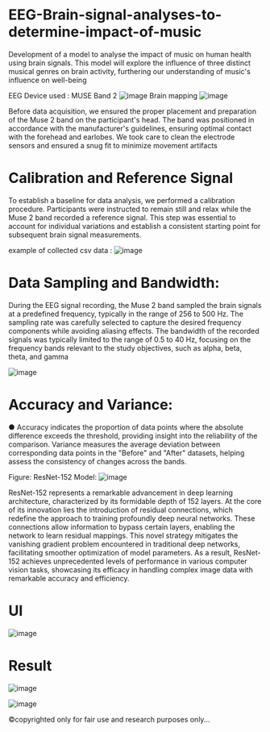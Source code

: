 # EEG-Brain-signal-analyses-to-determine-impact-of-music
Development of a model to analyse the impact of music on human health using brain signals. This model will explore the influence of three distinct musical genres on brain activity, furthering our understanding of music's influence on well-being

EEG Device used : MUSE Band 2
![image](https://github.com/prajwalsg/EEG-Brain-signal-analyses-to-determine-impact-of-music/assets/90396143/61b24648-0849-4a49-b7d9-dbd5095ea0ea)
Brain mapping
![image](https://github.com/prajwalsg/EEG-Brain-signal-analyses-to-determine-impact-of-music/assets/90396143/0336ea3b-84c2-4365-ae54-897f331855ae)

Before data acquisition, we ensured the proper placement and preparation of the Muse 2 band on the participant's head. The band was positioned in accordance with the manufacturer's guidelines, ensuring optimal contact with the forehead and earlobes. We took care to clean the electrode sensors and ensured a snug fit to minimize movement artifacts

# Calibration and Reference Signal
To establish a baseline for data analysis, we performed a calibration procedure. Participants were instructed to remain still and relax while the Muse 2 band recorded a reference signal. This step was essential to account for individual variations and establish a consistent starting point for subsequent brain signal measurements.

example of collected csv data :
![image](https://github.com/prajwalsg/EEG-Brain-signal-analyses-to-determine-impact-of-music/assets/90396143/eb293fa7-82d5-402e-a874-81ca644e1157)

# Data Sampling and Bandwidth:
During the EEG signal recording, the Muse 2 band sampled the brain signals at a predefined frequency, typically in the range of 256 to 500 Hz. The sampling rate was carefully selected to capture the desired frequency components while avoiding aliasing effects. The bandwidth of the recorded signals was typically limited to the range of 0.5 to 40 Hz, focusing on the frequency bands relevant to the study objectives, such as
alpha, beta, theta, and gamma 

![image](https://github.com/prajwalsg/EEG-Brain-signal-analyses-to-determine-impact-of-music/assets/90396143/1f4c90f6-ebc2-48e0-a424-0962eda61fcc)

# Accuracy and Variance:

●	Accuracy indicates the proportion of data points where the absolute difference exceeds the threshold, providing insight into the reliability of the comparison. Variance measures the average deviation between corresponding data points in the "Before" and "After" datasets, helping assess the consistency of changes across the bands.

 Figure: ResNet-152 Model:
  ![image](https://github.com/prajwalsg/EEG-Brain-signal-analyses-to-determine-impact-of-music/assets/90396143/3cf3954a-0b1c-4055-be5f-e7bbab65745c)

ResNet-152 represents a remarkable advancement in deep learning architecture, characterized by its formidable depth of 152 layers. At the core of its innovation lies the introduction of residual connections, which redefine the approach to training profoundly deep neural networks. These connections allow information to bypass certain layers, enabling the network to learn residual mappings. This novel strategy mitigates the vanishing gradient problem encountered in traditional deep networks, facilitating smoother optimization of model parameters. As a result, ResNet-152 achieves unprecedented levels of performance in various computer vision tasks, showcasing its efficacy in handling complex image data with remarkable accuracy and efficiency.

# UI
![image](https://github.com/prajwalsg/EEG-Brain-signal-analyses-to-determine-impact-of-music/assets/90396143/02e6eeda-46a9-4ba8-aaed-5fe7ddeb4ab1)

# Result 
![image](https://github.com/prajwalsg/EEG-Brain-signal-analyses-to-determine-impact-of-music/assets/90396143/8dfe08d2-d4b5-4ab2-8053-08603fdde846)

![image](https://github.com/prajwalsg/EEG-Brain-signal-analyses-to-determine-impact-of-music/assets/90396143/9e1bb57d-e32b-47df-8c30-0d67d0420013)


©copyrighted only for fair use and research purposes only...




